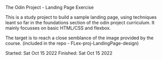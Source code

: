 The Odin Project - Landing Page Exercise

This is a study project to build a sample landing page, using techniques leant so far in the foundations section of the 
odin project curriculum. It mainly focusses on basic HTML/CSS and flexbox. 

The target is to reach a close semblance of the image provided by the course. (included in the repo - FLex-proj-LandingPage-design)

Started: Sat Oct 15 2022
Finished: Sat Oct 15 2022